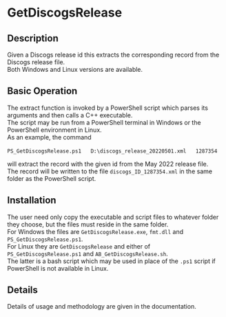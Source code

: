 # GetDiscogsRelease

## Description
Given a Discogs release id this extracts the corresponding record from the Discogs release file.<br>Both Windows and Linux versions are available.

## Basic Operation
The extract function is invoked by a PowerShell script which parses its arguments and then calls a C++ executable.<br>The script may be run from a PowerShell terminal in Windows or the PowerShell environment in Linux.<br>As an example, the command 

`PS_GetDiscogsRelease.ps1` &emsp; `D:\discogs_release_20220501.xml` &emsp; `1287354`

will extract the record with the given id from the May 2022 release file.<br>The record will be written to the file `discogs_ID_1287354.xml` in the same folder as the PowerShell script.

## Installation
The user need only copy the executable and script files to whatever folder they choose, but the files must reside in the same folder.<br>For Windows the files are `GetDiscogsRelease.exe`, `fmt.dll` and `PS_GetDiscogsRelease.ps1`.<br>For Linux they are `GetDiscogsRelease` and either of `PS_GetDiscogsRelease.ps1` and `AB_GetDiscogsRelease.sh`.<br>The latter is a bash script which may be used in place of the `.ps1` script if PowerShell is not available in Linux.

## Details
Details of usage and methodology are given in the documentation.